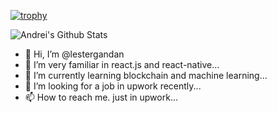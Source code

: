 [![trophy](https://github-profile-trophy.vercel.app/?username=lestergandan)](https://github.com/AndreiD/github-profile-trophy)

![Andrei's Github Stats](https://github-readme-stats.vercel.app/api?username=lestergandan&count_private=true&show_icons=true&theme=light)

- 👋 Hi, I’m @lestergandan
- 👀 I’m very familiar in react.js and react-native...
- 🌱 I’m currently learning blockchain and machine learning...
- 💞️ I’m looking for a job in upwork recently...
- 📫 How to reach me. just in upwork...

<!---
lestergandan/lestergandan is a ✨ special ✨ repository because its `README.md` (this file) appears on your GitHub profile.
You can click the Preview link to take a look at your changes.
--->
